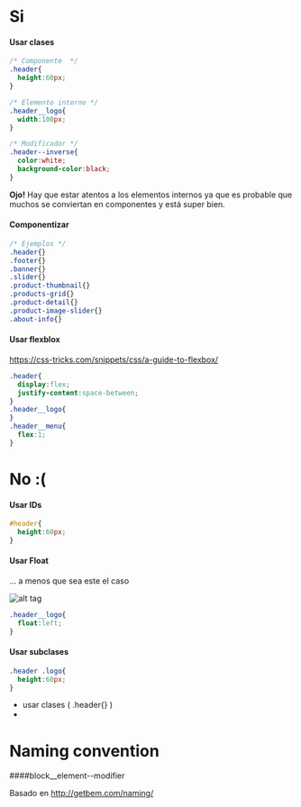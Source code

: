 

# Si



#### Usar clases 
```css
/* Componente  */
.header{
  height:60px;
} 

/* Elemento interno */
.header__logo{
  width:100px;
} 

/* Modificador */
.header--inverse{
  color:white;
  background-color:black;
} 

```

**Ojo!** Hay que estar atentos a los elementos internos ya que es probable que muchos se conviertan en componentes y está super bien.

#### Componentizar

```css
/* Ejemplos */
.header{}
.footer{}
.banner{}
.slider{}
.product-thumbnail{}
.products-grid{}
.product-detail{}
.product-image-slider{}
.about-info{}
```

#### Usar flexblox

https://css-tricks.com/snippets/css/a-guide-to-flexbox/

```css
.header{
  display:flex;
  justify-content:space-between;
} 
.header__logo{
}
.header__menu{
  flex:1;
}

```

# No :(

#### Usar IDs
```css
#header{
  height:60px;
} 
```

#### Usar Float 
... a menos que sea este el caso

![alt tag](http://www.axure.com/c/attachments/forum/7-0-newbie-questions/3330d1393251182-text-float-figure016.gif)

```css
.header__logo{
  float:left;
} 
```

#### Usar subclases
```css
.header .logo{
  height:60px;
} 
```

- usar clases ( .header{} )
- 

# Naming convention

####block__element--modifier

Basado en http://getbem.com/naming/
